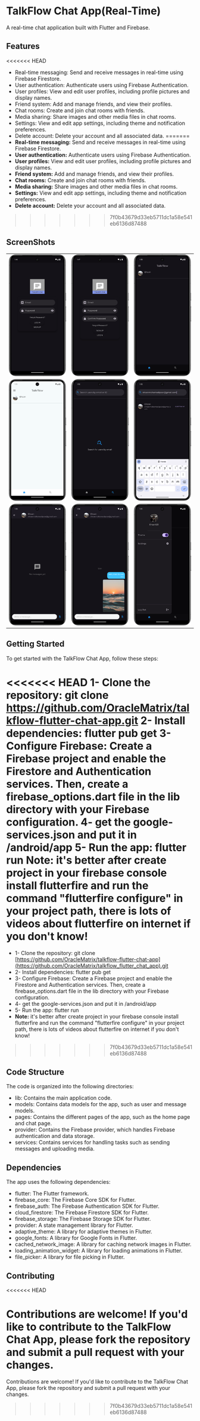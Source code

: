 # TalkFlow Chat App(Real-Time)

A real-time chat application built with Flutter and Firebase.

## Features
<<<<<<< HEAD

* Real-time messaging: Send and receive messages in real-time using Firebase Firestore.
* User authentication: Authenticate users using Firebase Authentication.
* User profiles: View and edit user profiles, including profile pictures and display names.
* Friend system: Add and manage friends, and view their profiles.
* Chat rooms: Create and join chat rooms with friends.
* Media sharing: Share images and other media files in chat rooms.
* Settings: View and edit app settings, including theme and notification preferences.
* Delete account: Delete your account and all associated data.
=======
* **Real-time messaging:** Send and receive messages in real-time using Firebase Firestore.
* **User authentication:** Authenticate users using Firebase Authentication.
* **User profiles:** View and edit user profiles, including profile pictures and display names.
* **Friend system:** Add and manage friends, and view their profiles.
* **Chat rooms:** Create and join chat rooms with friends.
* **Media sharing:** Share images and other media files in chat rooms.
* **Settings:** View and edit app settings, including theme and notification preferences.
* **Delete account:** Delete your account and all associated data.
>>>>>>> 7f0b43679d33eb5711dc1a58e541eb6136d87488

## ScreenShots

|                               |                               |                               |
|-------------------------------|-------------------------------|-------------------------------|
| ![login_page.png](screenshots%2Flogin_page.png) | ![signup_page.png](screenshots%2Fsignup_page.png) | ![homepage_dark.png](screenshots%2Fhomepage_dark.png) |
| ![homepage_light.png](screenshots%2Fhomepage_light.png) | ![empty_search.png](screenshots%2Fempty_search.png) | ![searchpage.png](screenshots%2Fsearchpage.png) |
| ![empty_chatpage.png](screenshots%2Fempty_chatpage.png) | ![chatpage.png](screenshots%2Fchatpage.png) | ![drawer.png](screenshots%2Fdrawer.png) || ![settings.png](screenshots%2Fsettings.png) | ![change_profile_info.png](screenshots%2Fchange_profile_info.png) | ![friends_profile_info.png](screenshots%2Ffriends_profile_info.png) |

## Getting Started

To get started with the TalkFlow Chat App, follow these steps:

<<<<<<< HEAD
1- Clone the repository: git clone https://github.com/OracleMatrix/talkflow-flutter-chat-app.git
2- Install dependencies: flutter pub get
3- Configure Firebase: Create a Firebase project and enable the Firestore and Authentication
services. Then, create a firebase_options.dart file in the lib directory with your Firebase
configuration.
4- get the google-services.json and put it in /android/app
5- Run the app: flutter run
**Note:** it's better after create project in your firebase console install flutterfire and run the
command "flutterfire configure" in your project path, there is lots of videos about flutterfire on
internet if you don't know!
=======
* 1- Clone the repository: git clone [https://github.com/OracleMatrix/talkflow-flutter-chat-app](https://github.com/OracleMatrix/talkflow_flutter_chat_app).git
* 2- Install dependencies: flutter pub get
* 3- Configure Firebase: Create a Firebase project and enable the Firestore and Authentication services. Then, create a firebase_options.dart file in the lib directory with your Firebase configuration.
* 4- get the google-services.json and put it in /android/app
* 5- Run the app: flutter run
* **Note:** it's better after create project in your firebase console install flutterfire and run the command "flutterfire configure" in your project path, there is lots of videos about flutterfire on internet if you don't know!
>>>>>>> 7f0b43679d33eb5711dc1a58e541eb6136d87488

## Code Structure

The code is organized into the following directories:

* lib: Contains the main application code.
* models: Contains data models for the app, such as user and message models.
* pages: Contains the different pages of the app, such as the home page and chat page.
* provider: Contains the Firebase provider, which handles Firebase authentication and data storage.
* services: Contains services for handling tasks such as sending messages and uploading media.

## Dependencies

The app uses the following dependencies:

* flutter: The Flutter framework.
* firebase_core: The Firebase Core SDK for Flutter.
* firebase_auth: The Firebase Authentication SDK for Flutter.
* cloud_firestore: The Firebase Firestore SDK for Flutter.
* firebase_storage: The Firebase Storage SDK for Flutter.
* provider: A state management library for Flutter.
* adaptive_theme: A library for adaptive themes in Flutter.
* google_fonts: A library for Google Fonts in Flutter.
* cached_network_image: A library for caching network images in Flutter.
* loading_animation_widget: A library for loading animations in Flutter.
* file_picker: A library for file picking in Flutter.

## Contributing
<<<<<<< HEAD

Contributions are welcome! If you'd like to contribute to the TalkFlow Chat App, please fork the
repository and submit a pull request with your changes.
=======
Contributions are welcome! If you'd like to contribute to the TalkFlow Chat App, please fork the repository and submit a pull request with your changes.
>>>>>>> 7f0b43679d33eb5711dc1a58e541eb6136d87488

